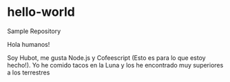 # hello-world
Sample Repository


Hola humanos!

Soy Hubot, me gusta Node.js y Cofeescript (Esto es para lo que estoy hecho!).
Yo he comido tacos en la Luna y los he encontrado muy superiores a los terrestres
